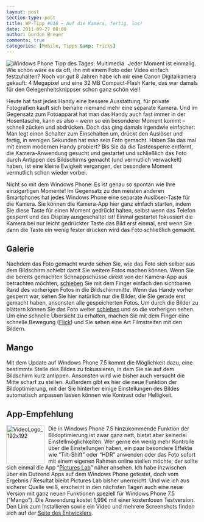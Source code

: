```yaml
---
layout: post
section-type: post
title: WP-Tipp #018 – Auf die Kamera, fertig, los!
date: 2011-09-27 08:00
author: Gordon Breuer
comments: true
categories: [Mobile, Tipps &amp; Tricks]
---
```

<p><img style="margin: 0px 10px 0px 0px; display: inline; float: left" title="" alt="Windows Phone Tipp des Tages: Multimedia" align="left" src="http://anheledirwp.blob.core.windows.net/wordpress/2011/09/multimedia.png" /></p>  <p>Jeder Moment ist einmalig. Wie schön wäre es da oft, ihn mit einem Foto oder Video einfach festzuhalten? Noch vor gut 8 Jahren habe ich mir eine Canon Digitalkamera gekauft: 4 Megapixel und eine 32 MB Compact-Flash Karte, das war damals für den Gelegenheitsknippser schon ganz schön viel!</p>  <p>Heute hat fast jedes Handy eine bessere Ausstattung, für private Fotografien kauft sich beinahe niemand mehr eine separate Kamera. Und im Gegensatz zum Fotoapparat hat man das Handy auch fast immer in der Hosentasche, kann es also – wenn so ein besonderer Moment kommt – schnell zücken und abdrücken. Doch das ging damals irgendwie einfacher: Man legt einen Schalter zum Einschalten um, drückt den Auslöser und fertig, in wenigen Sekunden hat man sein Foto gemacht. Haben Sie das mal mit einem modernen Handy probiert? Bis Sie da die Tastensperre entfernt, die Kamera-Anwendung gesucht und gestartet und schließlich das Foto durch Antippen des Bildschirms gemacht (und vermutlich verwackelt) haben, ist eine kleine Ewigkeit vergangen, der besondere Moment vermutlich schon wieder vorbei.</p>  <p>Nicht so mit dem Windows Phone: Es ist genau so spontan wie Ihre einzigartigen Momente! Im Gegensatz zu den meisten anderen Smartphones hat jedes Windows Phone eine separate Auslöser-Taste für die Kamera. Sie können die Kamera-App hier ganz einfach starten, indem Sie diese Taste für einen Moment gedrückt halten, selbst wenn das Telefon gesperrt und das Display ausgeschaltet ist! Einmal gestartet fokussiert die Kamera bei nur leicht gedrückter Taste das Bild erst einmal, erst wenn Sie dann die Taste ein wenig fester drücken wird das Foto schließlich gemacht.</p>  <h2>Galerie</h2>  <p>Nachdem das Foto gemacht wurde sehen Sie, wie das Foto sich selber aus dem Bildschirm schiebt damit Sie weitere Fotos machen können. Wenn Sie die bereits gemachten Schnappschüsse direkt von der Kamera-App aus betrachten möchten, <a href="/post/2011/09/12/WP7-Tipp-007-%E2%80%93-Standard-Gesten.aspx">schieben</a> Sie mit dem Finger einfach den sichtbaren Rand des vorherigen Fotos in die Bildschirmmitte. Wenn das Handy vorher gesperrt war, sehen Sie hier natürlich nur die Bilder, die Sie gerade erst gemacht haben, ansonsten alle gespeicherten Fotos. Um durch die Bilder zu blättern können Sie das Foto weiter <a href="/post/2011/09/12/WP7-Tipp-007-%E2%80%93-Standard-Gesten.aspx">schieben</a> und so die vorherigen sehen. Um eine schnelle Übersicht zu erhalten, machen Sie mit dem Finger eine schnelle Bewegung (<a href="/post/2011/09/12/WP7-Tipp-007-%E2%80%93-Standard-Gesten.aspx">Flick</a>) und Sie sehen eine Art Filmstreifen mit den Bildern.</p>  <h2>Mango</h2>  <p>Mit dem Update auf Windows Phone 7.5 kommt die Möglichkeit dazu, eine bestimmte Stelle des Bildes zu fokussieren, in dem Sie sie auf dem Bildschirm kurz antippen. Ansonsten wird wie bisher auch versucht die Mitte scharf zu stellen. Außerdem gibt es hier die neue Funktion der Bildoptimierung, mit der Sie hinterher einige Einstellungen des Bildes automatisch anpassen lassen können wie Kontrast oder Helligkeit.</p>  <h2>App-Empfehlung</h2>  <p><a href="http://www.windowsphone.com/de-DE/apps/5db119bf-7ad5-df11-a844-00237de2db9e"><img style="background-image: none; border-bottom: 0px; border-left: 0px; margin: 0px 10px 0px 0px; padding-left: 0px; padding-right: 0px; display: inline; float: left; border-top: 0px; border-right: 0px; padding-top: 0px" title="VideoLogo_192x192" border="0" alt="VideoLogo_192x192" align="left" src="http://anheledirwp.blob.core.windows.net/wordpress/2011/09/VideoLogo_192x192.png" width="100" height="100" /></a>Die in Windows Phone 7.5 hinzukommende Funktion der Bildoptimierung ist zwar ganz nett, bietet aber keinerlei Einstellmöglichkeiten. Wer gerne ein wenig mehr Kontrolle über die Einstellungen haben, ein paar besondere Effekte wie “Tilt-Shift” oder “HDR” anwenden oder das Foto sofort mit einem eigenen Rahmen online stellen möchte, der sollte sich einmal die App “<a href="http://www.windowsphone.com/de-DE/apps/5db119bf-7ad5-df11-a844-00237de2db9e">Pictures Lab</a>” näher ansehen. Ich habe inzwischen über ein Dutzend Apps auf dem Windows Phone getestet, doch vom Ergebnis / Resultat bleibt Pictures Lab bisher unerreicht. Und wie ich aus sicherer Quelle weiß, erscheint in den nächsten Tagen auch eine neue Version mit ganz neuen Funktionen speziell für Windows Phone 7.5 (“Mango”). Die Anwendung kostet 1,99€ mit einer kostenlosen Testversion. Den Link zum Installieren sowie ein Video und mehrere Screenshots finden sich auf der <a href="http://kodierer.blogspot.com/2010/10/announcing-pictures-lab-for-windows.html">Seite des Entwicklers</a>.</p>
